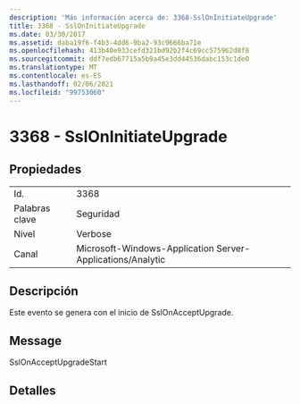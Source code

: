 ```yaml
---
description: 'Más información acerca de: 3368-SslOnInitiateUpgrade'
title: 3368 - SslOnInitiateUpgrade
ms.date: 03/30/2017
ms.assetid: daba19f6-f4b3-4dd6-9ba2-93c9666ba71e
ms.openlocfilehash: 413b40e933cefd321bd92b2f4c69cc575962d8f8
ms.sourcegitcommit: ddf7edb67715a5b9a45e3dd44536dabc153c1de0
ms.translationtype: MT
ms.contentlocale: es-ES
ms.lasthandoff: 02/06/2021
ms.locfileid: "99753060"
---
```

# <a name="3368---ssloninitiateupgrade"></a>3368 - SslOnInitiateUpgrade

## <a name="properties"></a>Propiedades  
  
|||  
|-|-|  
|Id.|3368|  
|Palabras clave|Seguridad|  
|Nivel|Verbose|  
|Canal|Microsoft-Windows-Application Server-Applications/Analytic|  
  
## <a name="description"></a>Descripción  

 Este evento se genera con el inicio de SslOnAcceptUpgrade.  
  
## <a name="message"></a>Message  

 SslOnAcceptUpgradeStart  
  
## <a name="details"></a>Detalles
